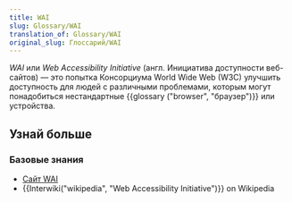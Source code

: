```yaml
---
title: WAI
slug: Glossary/WAI
translation_of: Glossary/WAI
original_slug: Глоссарий/WAI
---
```

_WAI_ или _Web Accessibility Initiative_ (англ. Инициатива доступности веб-сайтов) — это попытка Консорциума World Wide Web (W3C) улучшить доступность для людей с различными проблемами, которым могут понадобиться нестандартные {{glossary ("browser", "браузер")}} или устройства.

## Узнай больше

### Базовые знания

- [Сайт WAI](http://www.w3.org/WAI/)
- {{Interwiki("wikipedia", "Web Accessibility Initiative")}} on Wikipedia
